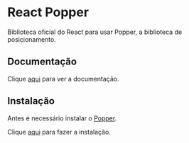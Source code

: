 # React Popper

Biblioteca oficial do React para usar Popper, a biblioteca de posicionamento.

## Documentação

Clique [aqui](https://github.com/popperjs/react-popper) para ver a documentação.

## Instalação

Antes é necessário instalar o [Popper](@popperjs-core.md).

Clique [aqui](https://www.npmjs.com/package/react-popper) para fazer a instalação.